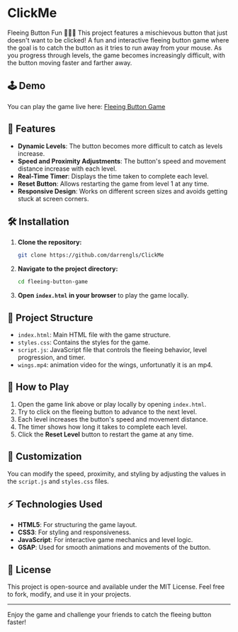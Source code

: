 # ClickMe
Fleeing Button Fun 🏃‍♂️💨 This project features a mischievous button that just doesn't want to be clicked!
A fun and interactive fleeing button game where the goal is to catch the button as it tries to run away from your mouse. As you progress through levels, the game becomes increasingly difficult, with the button moving faster and farther away. 

## 🕹️ Demo

You can play the game live here: [Fleeing Button Game](https://darrengls.github.io/ClickMe)

## 🚀 Features

- **Dynamic Levels**: The button becomes more difficult to catch as levels increase.
- **Speed and Proximity Adjustments**: The button's speed and movement distance increase with each level.
- **Real-Time Timer**: Displays the time taken to complete each level.
- **Reset Button**: Allows restarting the game from level 1 at any time.
- **Responsive Design**: Works on different screen sizes and avoids getting stuck at screen corners.

## 🛠️ Installation

1. **Clone the repository:**
    ```bash
    git clone https://github.com/darrengls/ClickMe
    ```
2. **Navigate to the project directory:**
    ```bash
    cd fleeing-button-game
    ```
3. **Open `index.html` in your browser** to play the game locally.

## 📂 Project Structure

- `index.html`: Main HTML file with the game structure.
- `styles.css`: Contains the styles for the game.
- `script.js`: JavaScript file that controls the fleeing behavior, level progression, and timer.
- `wings.mp4`: animation video for the wings, unfortunatly it is an mp4.

## 📖 How to Play

1. Open the game link above or play locally by opening `index.html`.
2. Try to click on the fleeing button to advance to the next level.
3. Each level increases the button's speed and movement distance.
4. The timer shows how long it takes to complete each level.
5. Click the **Reset Level** button to restart the game at any time.

## 📝 Customization

You can modify the speed, proximity, and styling by adjusting the values in the `script.js` and `styles.css` files.

## ⚡ Technologies Used

- **HTML5**: For structuring the game layout.
- **CSS3**: For styling and responsiveness.
- **JavaScript**: For interactive game mechanics and level logic.
- **GSAP**: Used for smooth animations and movements of the button.

## 🔗 License

This project is open-source and available under the MIT License. Feel free to fork, modify, and use it in your projects.

---

Enjoy the game and challenge your friends to catch the fleeing button faster!